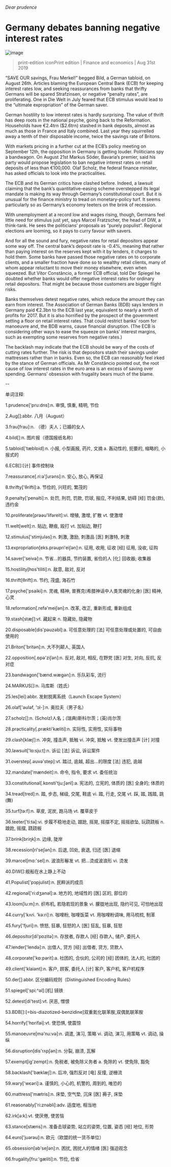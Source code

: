 ###### Dear prudence
# Germany debates banning negative interest rates 
![image](images/20190831_FNP503.jpg) 
> print-edition iconPrint edition | Finance and economics | Aug 31st 2019 
“SAVE OUR savings, Frau Merkel!” begged Bild, a German tabloid, on August 26th. Articles blaming the European Central Bank (ECB) for keeping interest rates low, and seeking reassurances from banks that thrifty Germans will be spared Strafzinsen, or negative “penalty rates”, are proliferating. One in Die Welt in July feared that ECB stimulus would lead to the “ultimate expropriation” of the German saver. 
German hostility to low interest rates is hardly surprising. The value of thrift has deep roots in the national psyche, going back to the Reformation. Households have €2.4trn ($2.6trn) stashed in bank deposits, almost as much as those in France and Italy combined. Last year they squirrelled away a tenth of their disposable income, twice the savings rate of Britons. 
With markets pricing in a further cut at the ECB’s policy meeting on September 12th, the opposition in Germany is getting louder. Politicians spy a bandwagon. On August 21st Markus Söder, Bavaria’s premier, said his party would propose legislation to ban negative interest rates on retail deposits of less than €100,000. Olaf Scholz, the federal finance minister, has asked officials to look into the practicalities. 
The ECB and its German critics have clashed before. Indeed, a lawsuit claiming that the bank’s quantitative-easing scheme overstepped its legal mandate is making its way through Germany’s constitutional court. But it is unusual for the finance ministry to tread on monetary-policy turf. It seems particularly so as Germany’s economy teeters on the brink of recession. 
With unemployment at a record low and wages rising, though, Germans feel little need for stimulus just yet, says Marcel Fratzscher, the head of DIW, a think-tank. He sees the politicians’ proposals as “purely populist”. Regional elections are looming, so it pays to curry favour with savers. 
And for all the sound and fury, negative rates for retail depositors appear some way off. The central bank’s deposit rate is -0.4%, meaning that rather than paying interest on the reserves kept with it by lenders, it charges to hold them. Some banks have passed those negative rates on to corporate clients, and a smaller fraction have done so to wealthy retail clients, many of whom appear reluctant to move their money elsewhere, even when squeezed. But Vítor Constâncio, a former ECB official, told Der Spiegel he doubted whether banks would offer negative interest rates for ordinary retail depositors. That might be because those customers are bigger flight risks. 
Banks themselves detest negative rates, which reduce the amount they can earn from interest. The Association of German Banks (BDB) says lenders in Germany paid €2.3bn to the ECB last year, equivalent to nearly a tenth of profits for 2017. But it is also horrified by the prospect of the government setting a floor on retail interest rates. That could restrict banks’ room for manoeuvre and, the BDB warns, cause financial disruption. (The ECB is considering other ways to ease the squeeze on banks’ interest margins, such as exempting some reserves from negative rates.) 
The backlash may indicate that the ECB should be wary of the costs of cutting rates further. The risk is that depositors stash their savings under mattresses rather than in banks. Even so, the ECB can reasonably feel irked by the stance of German officials. As Mr Constâncio pointed out, the root cause of low interest rates in the euro area is an excess of saving over spending. Germans’ obsession with frugality bears much of the blame. 
-- 
 单词注释:
1.prudence['pru:dns]:n. 审慎, 慎重, 精明, 节俭 
2.Aug[]:abbr. 八月（August） 
3.frau[frau]:n. （德）夫人；已婚的女人 
4.bild[]:n. 图片报（德国报纸名称） 
5.tabloid['tæblɒid]:n. 小报, 小型画报, 药片, 文摘 a. 轰动性的, 扼要的, 缩略的, 小报式的 
6.ECB[]:[计] 事件控制块 
7.reassurance[.ri:ә'ʃurәns]:n. 安心, 放心, 再保证 
8.thrifty['θrifti]:a. 节俭的, 兴旺的, 繁茂的 
9.penalty['penәlti]:n. 处罚, 刑罚, 罚款, 罚球, 报应, 不利结果, 妨碍 [经] 罚金(款), 违约金 
10.proliferate[prәәu'lifәreit]:vi. 增殖, 激增, 扩散 vt. 使激增 
11.welt[welt]:n. 贴边, 鞭痕, 殴打 vt. 加贴边, 鞭打 
12.stimulus['stimjulәs]:n. 刺激, 激励, 刺激品 [医] 刺激特, 刺激 
13.expropriation[eks.prәupri'eiʃәn]:n. 征用, 收用, 征收 [经] 征用, 没收, 征购 
14.saver['seivә]:n. 节省...的器具, 节约装置, 省俭的人 [化] 回收器; 收集器 
15.hostility[hɒs'tiliti]:n. 敌意, 敌对, 反对 
16.thrift[θrift]:n. 节约, 茂盛, 海石竹 
17.psyche['psaiki]:n. 灵魂, 精神, 普赛克(希腊神话中人类灵魂的化身) [医] 精神, 心灵 
18.reformation[.refә'meiʃәn]:n. 改革, 改正, 重新形成, 重新组成 
19.stash[stæʃ]:vt. 藏起来 n. 隐藏处, 隐藏物 
20.disposable[dis'pәuzәbl]:a. 可任意处理的 [法] 可任意处理或处置的, 可自由使用的 
21.Briton['britәn]:n. 大不列颠人, 英国人 
22.opposition[.ɒpә'ziʃәn]:n. 反对, 敌对, 相反, 在野党 [医] 对生, 对向, 反抗, 反对症 
23.bandwagon['bænd.wægәn]:n. 乐队彩车, 流行 
24.MARKUS[]:n. 马库斯（姓氏） 
25.les[lei]:abbr. 发射脱离系统（Launch Escape System） 
26.olaf['әulәf, 'ɔl-]:n. 奥拉夫（男子名） 
27.scholz[]:n. (Scholz)人名；(瑞典)斯科尔茨；(英)肖尔茨 
28.practicality[.prækti'kæliti]:n. 实际性, 实用性, 实际事物 
29.clash[klæʃ]:n. 冲突, 撞击声, 抵触 vi. 冲突, 抵触 vt. 使发出撞击声 [计] 对撞 
30.lawsuit['lɒ:sju:t]:n. 诉讼 [法] 诉讼, 诉讼案件 
31.overstep[.әuvә'step]:vt. 踏过, 逾越, 超出...的限度 [法] 违犯, 逾越 
32.mandate['mændeit]:n. 命令, 指令, 要求 vt. 委任统治 
33.constitutional[.kɒnsti'tju:ʃәnl]:a. 宪法的, 立宪的, 体质的 [医] 全身的; 体质的 
34.tread[tred]:n. 踏, 步态, 梯级, 交尾, 鞋底 vi. 踏, 行走, 交尾 vt. 踩, 踏, 践踏, 跳(舞) 
35.turf[tә:f]:n. 草皮, 泥炭, 跑马场 vt. 覆草皮于 
36.teeter['ti:tә]:vi. 步履不稳地走动, 踉跄, 摇晃, 摇摆不定, 摇摇欲坠, 玩跷跷板 n. 踉跄, 摇摆, 跷跷板 
37.brink[briŋk]:n. 边缘, 陡岸 
38.recession[ri'seʃәn]:n. 后退, 凹处, 衰退, 归还 [医] 退缩 
39.marcel[mɑ:'sel]:n. 波浪形鬈发 vt. 把...烫成波浪形 vi. 烫发 
40.DIW[]:舰船在水上静上不动 
41.Populist['pɔpjulist]:n. 民粹派的成员 
42.regional['ri:dʒәnәl]:a. 地方的, 地域性的 [医] 区的, 部位的 
43.loom[lu:m]:n. 织布机, 若隐若现的景象 vi. 朦胧地出现, 隐约可见, 可怕地出现 
44.curry['kʌri. 'kә:ri]:n. 咖哩粉, 咖哩饭菜 vt. 用咖哩粉调味, 用马梳梳, 制革 
45.fury['fjuri]:n. 愤怒, 狂暴, 狂怒的人 [医] 狂乱, 狂暴, 狂怒 
46.depositor[di'pɒzitә]:n. 存放者, 存款人 [经] 存款人, 储户, 委托人 
47.lender['lendә]:n. 出借人, 贷方 [经] 出借者, 贷方, 贷款人 
48.corporate['kɒ:pәrit]:a. 社团的, 合伙的, 公司的 [经] 团体的, 法人的, 社团的 
49.client['klaiәnt]:n. 客户, 顾客, 委托人 [计] 客户, 客户机, 客户机程序 
50.der[]:abbr. 区分编码规则（Distinguished Encoding Rules） 
51.spiegel['spi:^әl]:[机] 镜铁 
52.detest[di'test]:vt. 厌恶, 憎恨 
53.BDB[]:[=bis-diazotized-benzidine]双重氮化联苯胺,双偶氮联苯胺 
54.horrify['hɒrifai]:vt. 使恐惧, 使震惊 
55.manoeuvre[mә'nu:vә]:n. 调遣, 演习, 策略 vi. 调动, 演习, 用策略 vt. 调动, 操纵 
56.disruption[dis'rʌpʃәn]:n. 分裂, 崩溃, 瓦解 
57.exempt[ig'zempt]:n. 免税者, 被免除义务者 a. 免除的 vt. 使免除, 豁免 
58.backlash['bæklæʃ]:n. 后冲, 强烈反对 [电] 反撞, 逆栅流 
59.wary['wєәri]:a. 谨慎的, 小心的, 机警的, 周到的, 唯恐的 
60.mattress['mætris]:n. 床垫, 空气垫, 沉床 [医] 褥子, 床垫 
61.reasonably['ri:znәbli]:adv. 适度地, 相当地 
62.irk[ә:k]:vt. 使厌倦, 使苦恼 
63.stance[stæns]:n. 准备击球姿势, 站立的姿势, 位置, 姿态 [经] 地位, 形势 
64.euro['juәrәu]:n. 欧元（欧盟的统一货币单位） 
65.obsession[әb'seʃәn]:n. 困扰, 困扰人的情绪 [医] 强迫观念 
66.frugality[fru:'gæliti]:n. 节俭, 俭省 
